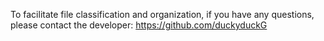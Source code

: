 To facilitate file classification and organization, if you have any questions, please contact the developer: https://github.com/duckyduckG
